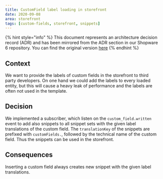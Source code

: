 ```yaml
---
title: CustomField label loading in storefront
date: 2020-09-08
area: storefront
tags: [custom-fields, storefront, snippets]
--- 
```


{% hint style="info" %}
This document represents an architecture decision record (ADR) and has been mirrored from the ADR section in our Shopware 6 repository.
You can find the original version [here](https://github.com/shopware/platform/blob/trunk/adr/2020-09-08-custom-field-label-loading-in-storefront.md)
{% endhint %}

## Context

We want to provide the labels of custom fields in the storefront to third party developers.
On one hand we could add the labels to every loaded entity, but this will cause a heavy leak of performance and the labels
are often not used in the template.

## Decision

We implemented a subscriber, which listen on the `custom_field.written` event to add also snippets to all snippet sets with
the given label translations of the custom field. The `translationKey` of the snippets are prefixed with `customFields.`,
followed by the technical name of the custom field. Thus the snippets can be used in the storefront.

## Consequences

Inserting a custom field always creates new snippet with the given label translations.
